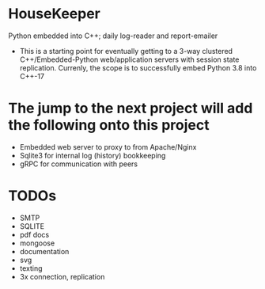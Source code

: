 # HouseKeeper
Python embedded into C++; daily log-reader and report-emailer

- This is a starting point for eventually getting to a 3-way clustered C++/Embedded-Python 
web/application servers with session state replication.  Currenly, the scope is to 
successfully embed Python 3.8 into C++-17

# The jump to the next project will add the following onto this project

- Embedded web server to proxy to from Apache/Nginx
- Sqlite3 for internal log (history) bookkeeping
- gRPC for communication with peers

# TODOs
- SMTP
- SQLITE
- pdf docs
- mongoose
- documentation
- svg
- texting
- 3x connection, replication
